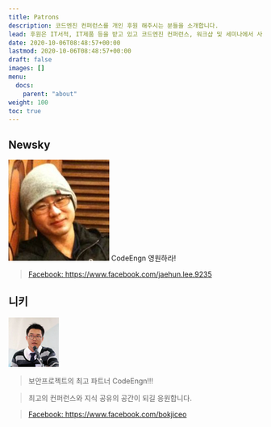 ```yaml
---
title: Patrons
description: 코드엔진 컨퍼런스를 개인 후원 해주시는 분들을 소개합니다.
lead: 후원은 IT서적, IT제품 등을 받고 있고 코드엔진 컨퍼런스, 워크샵 및 세미나에서 사용합니다.
date: 2020-10-06T08:48:57+00:00
lastmod: 2020-10-06T08:48:57+00:00
draft: false
images: []
menu:
  docs:
    parent: "about"
weight: 100
toc: true
---
```



## Newsky
![newsky](patrons_newsky.png)
CodeEngn 영원하라!

> <a href='https://www.facebook.com/jaehun.lee.9235' target='_blank'>Facebook: https://www.facebook.com/jaehun.lee.9235</a>


## 니키
![boanproject](patrons_boanproject.png)

> 보안프로젝트의 최고 파트너 CodeEngn!!!

> 최고의 컨퍼런스와 지식 공유의 공간이 되길 응원합니다.

> <a href='https://www.facebook.com/bokjiceo' target='_blank'>Facebook: https://www.facebook.com/bokjiceo</a>
